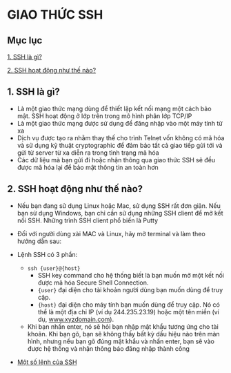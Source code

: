 # GIAO THỨC SSH
## Mục lục
[1. SSH là gì?](#ssh-kn)

[2. SSH hoạt động như thế nào?](#ssh-hd)

## <a name = "cach-kn"></a> 1. SSH là gì?

*  Là một giao thức mạng dùng để thiết lập kết nối mạng một cách bảo mật. SSH hoạt động ở lớp trên trong mô hình phân lớp TCP/IP
* Là một giao thức mạng được sử dụng để đăng nhập vào một máy tính từ xa
* Dịch vụ được tạo ra nhằm thay thế cho trình Telnet vốn không có mã hóa và sử dụng kỹ thuật cryptographic để đảm bảo tất cả giao tiếp gửi tới và gửi từ server từ xa diễn ra trong tình trạng mã hóa
* Các dữ liệu mà bạn gửi đi hoặc nhận thông qua giao thức SSH sẽ đều được mã hóa lại để bảo mật thông tin an toàn hơn

## <a name = "ssh-hd"></a> 2. SSH hoạt động như thế nào?

*  Nếu bạn đang sử dụng Linux hoặc Mac, sử dụng SSH rất đơn giản. Nếu bạn sử dụng Windows, bạn chỉ cần sử dụng những SSH client để mở kết nối SSH. Những trình SSH client phổ biến là Putty
* Đối với người dùng xài MAC và Linux, hãy mở terminal và làm theo hướng dẫn sau:
 
 * Lệnh SSH có 3 phần:
    * `ssh {user}@{host}`
         * SSH key command cho hệ thống biết là bạn muốn mở một kết nối được mã hóa Secure Shell Connection.
         * `{user}` đại diện cho tài khoản người dùng bạn muốn dùng để truy cập.
         * `{host}` đại diện cho máy tính bạn muốn dùng để truy cập. Nó có thể là một địa chỉ IP (ví dụ 244.235.23.19) hoặc một tên miền (ví dụ, www.xyzdomain.com).
   * Khi bạn nhấn enter, nó sẽ hỏi bạn nhập mật khẩu tương ứng cho tài khoản. Khi bạn gõ, bạn sẽ không thấy bất kỳ dấu hiệu nào trên màn hình, nhưng nếu bạn gõ đúng mật khẩu và nhấn enter, bạn sẽ vào được hệ thống và nhận thông báo đăng nhập thành công
* [Một số lệnh của SSH](https://www.hostinger.vn/huong-dan/lenh-ssh-co-ban/)

 




